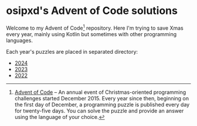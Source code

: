# osipxd's Advent of Code solutions

Welcome to my Advent of Code[^aoc] repository.
Here I'm trying to save Xmas every year, mainly using Kotlin but sometimes with other programming languages.

Each year's puzzles are placed in separated directory:

- [2024](advent-of-code-2024/README.md)
- [2023](advent-of-code-2023/README.md)
- [2022](advent-of-code-2022/README.md)

[^aoc]:
    [Advent of Code][aoc] – An annual event of Christmas-oriented programming challenges started December 2015.
    Every year since then, beginning on the first day of December, a programming puzzle is published every day for twenty-five days.
    You can solve the puzzle and provide an answer using the language of your choice.

[aoc]: https://adventofcode.com/
